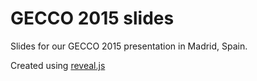 # GECCO 2015 slides

Slides for our GECCO 2015 presentation in Madrid, Spain.

Created using [reveal.js](https://github.com/hakimel/reveal.js) 